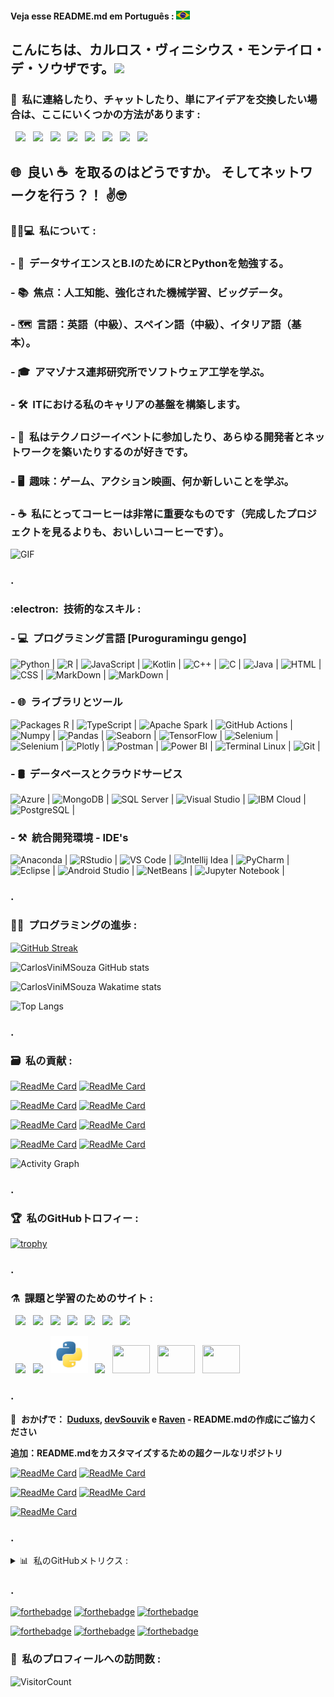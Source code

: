 #### Veja esse README.md em Português : <kbd>[<img title="Brasil" alt="Brasil" src="https://github.com/CarlosViniMSouza/CarlosViniMSouza/blob/main/flags/br.jpg" width="22">](https://github.com/CarlosViniMSouza/CarlosViniMSouza/blob/main/README.md)</kbd>

<h2> こんにちは、カルロス・ヴィニシウス・モンテイロ・デ・ソウザです。<img src="https://github.com/souvikguria98/souvikguria98/blob/master/Hi.gif" width="25"></h2>

<h3> 📡&nbsp; 私に連絡したり、チャットしたり、単にアイデアを交換したい場合は、ここにいくつかの方法があります : </h3>

&nbsp; <a href="https://twitter.com/CarlosViniMS1/" target="_blank" rel="noopener noreferrer"><img src="https://img.icons8.com/clouds/90/4a90e2/twitter.png"/></a>
&nbsp; <a href="https://www.instagram.com/CarlosViniMSouza/" target="_blank" rel="noopener noreferrer"><img src="https://img.icons8.com/clouds/90/4a90e2/instagram-new--v2.png"/></a>
&nbsp; <a href="https://www.linkedin.com/in/carlos-souza-technology/" target="_blank" rel="noopener noreferrer"><img src="https://img.icons8.com/clouds/90/4a90e2/linkedin.png"/></a>
&nbsp; <a href="mailto:vinicius.souza5530@gmail.com" target="_blank" rel="noopener noreferrer"><img src="https://img.icons8.com/clouds/90/4a90e2/gmail.png"/></a>
&nbsp; <a href="https://www.facebook.com/profile.php?id=100066752509880" target="_blank" rel="noopener noreferrer"><img src="https://img.icons8.com/clouds/90/000000/facebook-new.png"/></a>
&nbsp; <a href="https://app.rocketseat.com.br/me/carlos-vinicius-monteiro-de-souza-05677" target="_blank" rel="noopener noreferrer"><img src="https://img.icons8.com/clouds/90/4a90e2/rocket.png"/></a>
&nbsp; <a href="https://t.me/CarlosViniMSouza" target="_blank" rel="noopener noreferrer"><img src="https://img.icons8.com/clouds/90/000000/telegram-app.png"/></a>
&nbsp; <a href="https://api.whatsapp.com/send?phone=5592992680331" target="_blank" rel="noopener noreferrer"><img src="https://img.icons8.com/clouds/90/000000/whatsapp.png"/></a>
  
<h2> 🌐&nbsp; 良い ☕&nbsp; を取るのはどうですか。 そしてネットワークを行う？！ ✌️🤓&nbsp; </h2>

<h3> 👨‍💼💻&nbsp; 私について : </h3>

### - 📖&nbsp; データサイエンスとB.IのためにRとPythonを勉強する。
### - 📚&nbsp; 焦点：人工知能、強化された機械学習、ビッグデータ。
### - 🗺&nbsp; 言語：英語（中級）、スペイン語（中級）、イタリア語（基本）。
### - 🎓&nbsp; アマゾナス連邦研究所でソフトウェア工学を学ぶ。
### - 🛠&nbsp; ITにおける私のキャリアの基盤を構築します。
### - 🖖&nbsp; 私はテクノロジーイベントに参加したり、あらゆる開発者とネットワークを築いたりするのが好きです。
### - 🖥&nbsp; 趣味：ゲーム、アクション映画、何か新しいことを学ぶ。
### - ☕&nbsp; 私にとってコーヒーは非常に重要なものです（完成したプロジェクトを見るよりも、おいしいコーヒーです）。
    
<img align="down" alt="GIF" src="https://becode.com.br/wp-content/uploads/2016/10/Por-que-usar-JavaScript.gif" width="500" GIF class="displayed"/>

<h3>.</h3>

<h3> :electron:&nbsp; 技術的なスキル : </h3>

### - 💻&nbsp; プログラミング言語 [Puroguramingu gengo]
<img alt="Python" src="https://img.shields.io/badge/-Python-007ACC?style=flat-square&logo=Python&logoColor=white" href="https://www.python.org/"/> |
<img alt="R" src="https://img.shields.io/badge/-R-2088FF?style=flat-square&logo=R&logoColor=white" href="https://www.r-project.org/"/> |
<img alt="JavaScript" src="https://img.shields.io/badge/-JavaScript-F7B93E?style=flat-square&logo=JavaScript&logoColor=white" href="https://www.javascript.com/"/> |
<img alt="Kotlin" src="https://img.shields.io/badge/-Kotlin-E10098?style=flat-square&logo=Kotlin&logoColor=white" href="https://kotlinlang.org/"/> |
<img alt="C++" src="https://img.shields.io/badge/-C++_Language-232F3E?style=flat-square&logo=C%2B%2B&logoColor=white" href="https://docs.microsoft.com/en-us/cpp/?view=msvc-160"/> |
<img alt="C" src="https://img.shields.io/badge/-C_Language-232F3E?style=flat-square&logo=C&logoColor=white" href="https://docs.microsoft.com/en-us/cpp/?view=msvc-160"/> |
<img alt="Java" src="https://img.shields.io/badge/Java-%23007396.svg?logo=java&logoColor=white" href="https://www.java.com/pt-BR/"/> |
<img alt="HTML" src="https://img.shields.io/badge/HTML%20-%23E34F26.svg?logo=html5&logoColor=white" href="" /> |
<img alt="CSS" src="https://img.shields.io/badge/CSS%20-%231572B6.svg?logo=css3&logoColor=white" href=""/> |
<img alt="MarkDown" src="https://img.shields.io/badge/Markdown-%23000000.svg?logo=markdown&logoColor=white" href="https://markdown.net.br/"/> |
<img alt="MarkDown" src="https://img.shields.io/badge/Node.js%20-%2343853D.svg?logo=node-dot-js&logoColor=white" href="https://nodejs.org/en/download/"/> |

### - 🌐&nbsp; ライブラリとツール
<img alt="Packages R" src="https://img.shields.io/badge/-Packages_R-2088FF?style=flat-square&logo=R&logoColor=white" href="https://cloud.r-project.org/"/> | 
<img alt="TypeScript" src="https://img.shields.io/badge/-TypeScript-007ACC?style=flat-square&logo=typescript&logoColor=white" href="https://www.typescriptlang.org/"/> |
<img alt="Apache Spark" src="https://img.shields.io/badge/-Apache_Spark-FB542B?style=flat-square&logo=apache-spark&logoColor=white" href="https://spark.apache.org/"/> | 
<img alt="GitHub Actions" src="https://img.shields.io/badge/GitHub%20Actions%20-%232671E5.svg?logo=github%20actions&logoColor=white" href="https://docs.github.com/en/actions"/> | 
<img alt="Numpy" src="https://img.shields.io/badge/Numpy%20-%23013243.svg?logo=numpy&logoColor=white" href="https://numpy.org/"/> | 
<img alt="Pandas" src="https://img.shields.io/badge/Pandas%20-%23150458.svg?logo=pandas&logoColor=white" href="https://pandas.pydata.org/docs/user_guide/index.html#user-guide"/> | 
<img alt="Seaborn" src="https://seaborn.pydata.org/_static/logo-wide-lightbg.svg" href="https://seaborn.pydata.org/#" width="60"/> | 
<img alt="TensorFlow" src="https://img.shields.io/badge/TensorFlow%20-%23FF6F00.svg?logo=TensorFlow&logoColor=white" href="https://www.tensorflow.org/"/> | 
<img alt="Selenium" src="https://img.shields.io/badge/Selenium%20-%2302569B.svg?logo=Selenium&logoColor=white" href="https://www.selenium.dev/selenium-ide/"/> | 
<img alt="Selenium" src="https://img.shields.io/badge/Selenium%20-%2302569B.svg?logo=Selenium&logoColor=white" href="https://www.selenium.dev/selenium-ide/"/> |
<img alt="Plotly" src="https://img.shields.io/badge/Plotly%20-21759B.svg?logo=Plotly&logoColor=white" href="https://plotly.com/"/> |
<img alt="Postman" src="https://img.shields.io/badge/Postman-FF6C37?logo=postman&logoColor=white" href="https://www.postman.com/"/> |
<img alt="Power BI" src="https://img.shields.io/badge/Power_BI-%23E39842.svg?logo=Power%20BI" href="https://powerbi.microsoft.com/pt-br/what-is-power-bi/"/> |
<img alt="Terminal Linux" src="https://img.shields.io/badge/Terminal_Linux%20-%23121011.svg?logo=gnu-bash&logoColor=white" href="" /> |
<img alt="Git" src="https://img.shields.io/badge/Git%20-%23F05033.svg?logo=git&logoColor=white" href="https://git-scm.com/" /> |

### - 🛢&nbsp; データベースとクラウドサービス
<img alt="Azure" src="https://img.shields.io/badge/-Microsoft_Azure-45b8d8?style=flat-square&logo=microsoft-azure&logoColor=white" href="https://azure.microsoft.com/pt-br/"/> | 
<img alt="MongoDB" src="https://img.shields.io/badge/-MongoDB-13aa52?style=flat-square&logo=mongodb&logoColor=white" href="https://www.mongodb.com/"/> | 
<img alt="SQL Server" src="https://img.shields.io/badge/-SQL_Server_Microsoft-46a2f1?style=flat-square&logo=Microsoft-SQL-Server&logoColor=white" href="https://www.microsoft.com/pt-br/sql-server"/> | 
<img alt="Visual Studio" src="https://img.shields.io/badge/-Visual_Studio_Microsoft-3b2e5a?style=flat-square&logo=Visual-Studio&logoColor=white" href="https://visualstudio.microsoft.com/pt-br/"/> |
<img alt="IBM Cloud" src="https://img.shields.io/badge/IBM_Cloud-21759B?logo=ibm&logoColor=white" href="https://cloud.ibm.com/login"/> |
<img alt="PostgreSQL" src="https://img.shields.io/badge/PostgreSQL-%23316192.svg?logo=postgresql&logoColor=white" href="https://www.postgresql.org/"/> |

### - ⚒&nbsp; 統合開発環境 - IDE's
<img alt="Anaconda" src="https://img.shields.io/badge/-Anaconda-13aa52?style=flat-square&logo=anaconda&logoColor=white" href="https://www.anaconda.com/blog"/> | 
<img alt="RStudio" src="https://img.shields.io/badge/-RStudio-8DD6F9?style=flat-square&logo=rstudio&logoColor=white" href="https://www.rstudio.com/"/> | 
<img alt="VS Code" src="https://img.shields.io/badge/-VS_Code-45b8d8?style=flat-square&logo=visual-studio-code&logoColor=white" href="https://code.visualstudio.com/"/> | 
<img alt="Intellij Idea" src="https://img.shields.io/badge/-IntelliJ_IDEA-3b2e5a?style=flat-square&logo=IntelliJ-IDEA&logoColor=white" href="https://www.jetbrains.com/idea/"/> | 
<img alt="PyCharm" src="https://img.shields.io/badge/-PyCharm-003f2c?style=flat-square&logo=PyCharm&logoColor=white" href="https://www.jetbrains.com/pycharm/"/> | 
<img alt="Eclipse" src="https://img.shields.io/badge/-Eclipse-3b2e5a?style=flat-square&logo=Eclipse&logoColor=white" href="https://www.eclipse.org/ide/"/> |
<img alt="Android Studio" src="https://img.shields.io/badge/Android%20Studio-008678.svg?logo=android-studio&logoColor=white" href="https://developer.android.com/studio"/> |
<img alt="NetBeans" src="https://img.shields.io/badge/-NetBeans-45b8d8?style=flat-square&logo=apache-netbeans-ide&logoColor=white" href="https://netbeans.apache.org/"/> |
<img alt="Jupyter Notebook" src="https://img.shields.io/badge/-Jupyter_Notebook-FB542B?style=flat-square&logo=Jupyter&logoColor=white" href="https://jupyter.org/index.html"/> |

<h3>.</h3>

<h3> 🧑‍🔬&nbsp; プログラミングの進歩 : </h3>

[![GitHub Streak](http://github-readme-streak-stats.herokuapp.com/?user=CarlosViniMSouza&theme=dracula&hide_border=true&show_icons=true)](https://github.com/DenverCoder1/github-readme-streak-stats)

![CarlosViniMSouza GitHub stats](https://github-readme-stats.vercel.app/api?username=CarlosViniMSouza&layout=compact&theme=dracula&count_private=true&include_all_commits=true&show_icons=true)

![CarlosViniMSouza Wakatime stats](https://github-readme-stats.vercel.app/api/wakatime?username=CarlosViniMSouza&&layout=compact&theme=dracula&range=last_7_days)

![Top Langs](https://github-readme-stats.vercel.app/api/top-langs/?username=CarlosViniMSouza&layout=compact&theme=dracula&langs_count=10&hide=jupyter%20notebook)

<h3>.</h3>

<h3> 🗃&nbsp; 私の貢献 : </h3>

[![ReadMe Card](https://github-readme-stats.vercel.app/api/pin/?username=iuricode&repo=recursos-gratuitos&theme=dracula)](https://github.com/iuricode/recursos-gratuitos)
[![ReadMe Card](https://github-readme-stats.vercel.app/api/pin/?username=gabrielcmarinho&repo=links-uteis&theme=dracula)](https://github.com/gabrielcmarinho/links-uteis)

[![ReadMe Card](https://github-readme-stats.vercel.app/api/pin/?username=Lorenalgm&repo=hackathon-dicas&theme=dracula)](https://github.com/Lorenalgm/hackathon-dicas)
[![ReadMe Card](https://github-readme-stats.vercel.app/api/pin/?username=geekcomputers&repo=Python&theme=dracula)](https://github.com/geekcomputers/Python)

[![ReadMe Card](https://github-readme-stats.vercel.app/api/pin/?username=perifacode&repo=conteudo-gratuito&theme=dracula)](https://github.com/perifacode/conteudo-gratuito)
[![ReadMe Card](https://github-readme-stats.vercel.app/api/pin/?username=dmpe&repo=R&theme=dracula)](https://github.com/dmpe/R)

[![ReadMe Card](https://github-readme-stats.vercel.app/api/pin/?username=EddieHubCommunity&repo=awesome-github-profiles&theme=dracula)](https://github.com/EddieHubCommunity/awesome-github-profiles)
[![ReadMe Card](https://github-readme-stats.vercel.app/api/pin/?username=kelvins&repo=Algoritmos-e-Estruturas-de-Dados&theme=dracula)](https://github.com/kelvins/Algoritmos-e-Estruturas-de-Dados)

![Activity Graph](https://activity-graph.herokuapp.com/graph?username=CarlosViniMSouza&theme=github)

<h3>.</h3>

<h3> 🏆&nbsp; 私のGitHubトロフィー : </h3>

[![trophy](https://github-profile-trophy.vercel.app/?username=CarlosViniMSouza&theme=dracula&no-frame=true&margin-w=15&row=2&column=4)](https://github-profile-trophy.vercel.app/?username=CarlosViniMSouza&theme=dracula)

<h3>.</h3>

<h3> ⚗️&nbsp; 課題と学習のためのサイト : </h3>

&nbsp; <a href="http://www.hackerearth.com/" target="_blank" rel="noopener noreferrer"><img src="https://avatars.githubusercontent.com/u/3033794?s=200&v=4" width="60"/></a>
&nbsp; <a href="https://www.hackerrank.com/" target="_blank" rel="noopener noreferrer"><img src="https://avatars.githubusercontent.com/u/7596827?v=4" width="60"/></a>
&nbsp; <a href="https://leetcode.com/" target="_blank" rel="noopener noreferrer"><img src="https://avatars.githubusercontent.com/u/37351657?s=200&v=4" width="60"/></a>
&nbsp; <a href="https://www.coderbyte.com/" target="_blank" rel="noopener noreferrer"><img src="https://avatars.githubusercontent.com/u/54690461?s=200&v=4" width="60"/></a>
&nbsp; <a href="https://www.urionlinejudge.com.br/" target="_blank" rel="noopener noreferrer"><img src="https://avatars.githubusercontent.com/u/5201116?v=4" width="60"/></a>
&nbsp; <a href="https://www.codewars.com/" target="_blank" rel="noopener noreferrer"><img src="https://avatars.githubusercontent.com/u/5387632?s=200&v=4" width="60"/></a>
&nbsp; <a href="https://codeforces.com/" target="_blank" rel="noopener noreferrer"><img src="https://avatars.githubusercontent.com/u/5007251?s=200&v=4" width="60"/></a>

&nbsp; <a href="https://my-learning.w3schools.com/" target="_blank" rel="noopener noreferrer"><img src="https://avatars.githubusercontent.com/u/77673807?v=4" width="60"/></a>
&nbsp; <a href="https://www.educative.io/" target="_blank" rel="noopener noreferrer"><img src="https://www.bing.com/th?id=AMMS_6f1c26efeb1f975debd8543758d5c5d7&w=110&h=110&c=7&rs=1&qlt=80&pcl=f9f9f9&cdv=1&dpr=1.25&pid=16.1" width="60"/></a>
&nbsp; <a href="https://copyassignment.com/" target="_blank" rel="noopener noreferrer"><img src="https://raw.githubusercontent.com/github/explore/80688e429a7d4ef2fca1e82350fe8e3517d3494d/topics/python/python.png" width="60"/></a>
&nbsp; <a href="https://www.kaggle.com/" target="_blank" rel="noopener noreferrer"><img src="https://avatars.githubusercontent.com/u/1336944?s=200&v=4" width="60"/></a>
&nbsp; <a href="https://www.javatpoint.com/" target="_blank" rel="noopener noreferrer"><img src="https://static.javatpoint.com/images/logo/jtp_logo.png" width="60" height="45"/></a>
&nbsp; <a href="https://www.tutorialspoint.com/index.htm" target="_blank" rel="noopener noreferrer"><img src="https://www.tutorialspoint.com/images/tp-logo-diamond.png" width="60" height="45"/></a>
&nbsp; <a href="https://www.studypoint.com" target="_blank" rel="noopener noreferrer"><img src="https://www.studypoint.com/Media/studypoint/SPImages/logo.png" width="60" height="45"/></a>

<h3>.</h3>

🤗&nbsp; **おかげで： [Duduxs](https://github.com/Duduxs), [devSouvik](https://github.com/devSouvik) e [Raven](https://github.com/Anirban166) - README.mdの作成にご協力ください**

**追加：README.mdをカスタマイズするための超クールなリポジトリ**

[![ReadMe Card](https://github-readme-stats.vercel.app/api/pin/?username=anuraghazra&repo=github-readme-stats&theme=dracula)](https://github.com/anuraghazra/github-readme-stats)
[![ReadMe Card](https://github-readme-stats.vercel.app/api/pin/?username=abhisheknaiidu&repo=awesome-github-profile-readme&theme=dracula)](https://github.com/abhisheknaiidu/awesome-github-profile-readme)

[![ReadMe Card](https://github-readme-stats.vercel.app/api/pin/?username=DenverCoder1&repo=github-readme-streak-stats&theme=dracula)](https://github.com/DenverCoder1/github-readme-streak-stats)
[![ReadMe Card](https://github-readme-stats.vercel.app/api/pin/?username=EddieHubCommunity&repo=awesome-github-profiles&theme=dracula)](https://github.com/EddieHubCommunity/awesome-github-profiles)

[![ReadMe Card](https://github-readme-stats.vercel.app/api/pin/?username=ryo-ma&repo=github-profile-trophy&theme=dracula)](https://github.com/ryo-ma/github-profile-trophy)

<h3>.</h3>

<details> 
  <summary> 📊&nbsp; 私のGitHubメトリクス : </summary>
  <br/>

<!-- If you're using "main" as default branch -->
![Metrics](https://github.com/CarlosViniMSouza/CarlosViniMSouza/blob/main/github-metrics.svg)

<br/>
</details>

<h3>.</h3>

[![forthebadge](https://forthebadge.com/images/badges/built-by-developers.svg)](https://forthebadge.com)
[![forthebadge](https://forthebadge.com/images/badges/compatibility-club-penguin.svg)](https://forthebadge.com)
[![forthebadge](https://forthebadge.com/images/badges/made-with-markdown.svg)](https://forthebadge.com)

[![forthebadge](https://forthebadge.com/images/badges/powered-by-coffee.svg)](https://forthebadge.com)
[![forthebadge](https://forthebadge.com/images/badges/open-source.svg)](https://forthebadge.com)
[![forthebadge](https://forthebadge.com/images/badges/60-percent-of-the-time-works-every-time.svg)](https://forthebadge.com)

<h3> 👋&nbsp; 私のプロフィールへの訪問数 : </h3>

![VisitorCount](https://profile-counter.glitch.me/CarlosViniMSouza/count.svg)
